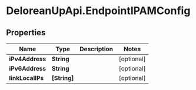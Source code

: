 # DeloreanUpApi.EndpointIPAMConfig

## Properties
Name | Type | Description | Notes
------------ | ------------- | ------------- | -------------
**iPv4Address** | **String** |  | [optional] 
**iPv6Address** | **String** |  | [optional] 
**linkLocalIPs** | **[String]** |  | [optional] 


